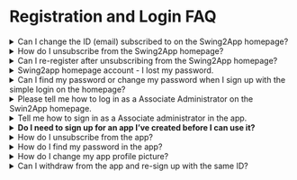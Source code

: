 # Registration and Login FAQ

<details>

<summary>Can I change the ID (email) subscribed to on the Swing2App homepage?</summary>

Some enterprise customers may request a change in their Swing2App subscribed ID as their app representatives change.

Since the username change is linked to the personal information account, the user cannot change it directly.

If you make a request to the Swing2App app, we will send you a consent form to change your account, and we will be able to make the changes once we have received the necessary documents.

The password is the same as the previous one, and you can reset it to the desired password in Change your personal information after logging in.

</details>

<details>

<summary>How do I unsubscribe from the Swing2App homepage?</summary>

To unsubscribe , **you can select your profile in the upper right corner of the Swing homepage app manager page → edit information → select Cancel Membership.**

The ID you withdrew cannot be recovered, and you cannot rejoin with the same ID in the future.

When you unsubscribe, all apps and content you created will be deleted, so please choose carefully.

</details>

<details>

<summary>Can I re-register after unsubscribing from the Swing2App homepage?</summary>

The ID you withdrew cannot be recovered, and you cannot rejoin with the same ID in the future.

</details>

<details>

<summary>Swing2app homepage account - I lost my password.</summary>

If you lost the password for your Swing2App Site account!

**You can find your temporary password by email through \[Forgot Password], log in, and change your information Edit \[New Password].**

1\) Select to access the homepage → find password

<img src="../.gitbook/assets/forg.png" alt="" data-size="original">

2\)Enter your email address, and get a temporary password issued by that email

<img src="../.gitbook/assets/Screenshot-2020-10-19-at-1.41.26-PM.png" alt="" data-size="original">

3\)You can change your password again on the \[Edit My Information] page - Login Information.

[<mark style="color:blue;">https://www.swing2app.co.kr/view/myinfo\_login\_info</mark>](https://www.swing2app.com/view/myinfo\_login\_info)

<img src="../.gitbook/assets/forg2.png" alt="" data-size="original">

</details>

<details>

<summary>Can I find my password or change my password when I sign up with the simple login on the homepage?</summary>

Swing2App Homepage - Easy Login is connected to the account used by Naver and Google to log in.

Therefore, the password must be verified with the account you connected to.

(If it's a Google account, please go to Google Gmail and check the account you're using)

In the Swing2App you can't find your password because you're only logged in with an account connected, and you can't change your password.

</details>

<details>

<summary>Please tell me how to log in as a Associate Administrator on the Swin2App homepage.</summary>

When logging in as a deputy administrator on the Swing2App homepage, please log in by selecting \[Associate Administrator] from the login screen.

<img src="../.gitbook/assets/assoadmin.png" alt="" data-size="original">

1\)App ID: Enter the ID that the administrator set when creating the app.

→ App ID refers to the ID that the administrator entered when creating the app in the App Creation - Step 1 Basic Information.

2\) Associate Administrator ID: Enter the ID that the deputy administrator registered within the app.

3\)Password: Enter the password set by the deputy administrator when registering for the app.

After you have finished typing, press the Login button and you will be taken to the admin page.

**\*Note:** The app must be built before you can log in as a deputy administrator.

If you are not in the state where you created the app, the app ID will not be recognized, so please use the Associate administrator login after you have created the app.

For information on how to set up a deputy administrator to manage the app, please refer to this post^^

**☞** [<mark style="color:blue;">**\[Go to the post on how to set up a**</mark>\*\* Associate Administrator\*\*<mark style="color:blue;">**\]**</mark>](../manual/appmanage/pushmember/associate-administrator.md)

</details>

<details>

<summary>Tell me how to sign in as a Associate administrator in the app.</summary>

Unlike the homepage, the app doesn't have a login page dedicated to the Associate administrator.

From the login screen, you can log in with the username and password of the user designated as the deputy administrator.

Since the rating has already been changed from User to Administrator, you can see that the rating has been changed to 'Administrator' by logging in using the normal method.

<img src="../.gitbook/assets/en_관리자변경.png" alt="" data-size="original">

For instructions on how to set up the app assistant administrator, please refer to the post ☞ [<mark style="color:blue;">\[Go to the post on how to set up a</mark> Associate <mark style="color:blue;">administrator\]</mark>](../manual/appmanage/pushmember/associate-administrator.md)

</details>

<details>

<summary><strong>Do I need to sign up for an app I’ve created before I can use it?</strong></summary>

The administrator who created the app can also sign up for the app and then use it as app admin.

\*The web and apps are not interlocked.\
Once you’ve installed the app, be sure to sign up for the app you’ve created and use the app.\
In the previous version of 1.0, the administrator who created the app can log in without having to sign up.

</details>

<details>

<summary>How do I unsubscribe from the app?</summary>

You can unsubscribe from the app from the \[Settings] menu.

If you see the \[Settings] menu while logged in from the app, there is a \[Cancel Membership] menu.

You can unsubscribe from the app by selecting the appropriate menu.

Withdrawal of membership is only available if you are logged in from the app.

If you do not become a member, there is no concept of withdrawal of membership.

</details>

<details>

<summary>How do I find my password in the app?</summary>

In order to find your password in the app, your username must be specified as \*\*'Email'\*\*.

So you can send a temporary password to your subscribed email.

Launch the app and at the bottom of the login screen, there is a 'Forgot Password' button.

If you select the button, you will receive your temporary password in the email where you have subscribed.

Therefore, if you have set your ID as a regular ID, you will not be able to use the password finder, so please check it and set it to 'ID form->email'.

☞ [<mark style="color:blue;">\[Go to the detailed manual of finding app password\]</mark>](../manual/appoperation/find-apppassword.md)

</details>

<details>

<summary>How do I change my app profile picture?</summary>

**1.Register your profile image when you register**

<img src="../.gitbook/assets/Picture66.png" alt="" data-size="original">

When you sign up, you can register the image you want by selecting the top profile image \[Register] button.

**2.Edit your membership information: Change your profile image after signing up**

<img src="../.gitbook/assets/Picture67.png" alt="" data-size="original">

If you want to change your profile image while logged in after signing up,

Please click on the Settings - Edit Member Information menu.

<img src="../.gitbook/assets/Picture68.png" alt="" data-size="original">

In the Edit Membership window, you can change your profile image by selecting the \[Register] button at the top.

The name (nickname) can also be modified on that page.

[<mark style="color:blue;">\[Go to the app profile picture registration and change instructions manual\]</mark>](../manual/appoperation/changing-appprofilepicture.md)

</details>

<details>

<summary>Can I withdraw from the app and re-sign up with the same ID?</summary>

Yes, you can.

However, in order to re-register with the same ID, the administrator must delete all the relevant member (withdrawn member) information from the web dashboard - member inquiry.

[<mark style="color:blue;">Push & Member →</mark>View all members<mark style="color:blue;">→ Select the user who has</mark>](https://www.swing2app.com/view/member\_list)

1\) Withdrawn from the member inquiry list. In the Membership Information window, from the "Cancel and delete account" menu,

2\) Select the Delete Member button.

3\) Select the "Delete the ID and all information" confirmation button.

<img src="../.gitbook/assets/Group-2835.png" alt="" data-size="original">

\*Even if the user has unsubscribed, the information will remain in the app data, so they will not be able to sign up with the same ID.

Therefore, if you need to re-register with the same ID, you must delete the member ID and all information from the app through the deletion of the member.

[<mark style="color:blue;">\[Go to the manual on how to re-sign up with the same ID after unsubscribing from the app\]</mark>](../manual/appoperation/sameid-rejoin.md)

</details>
